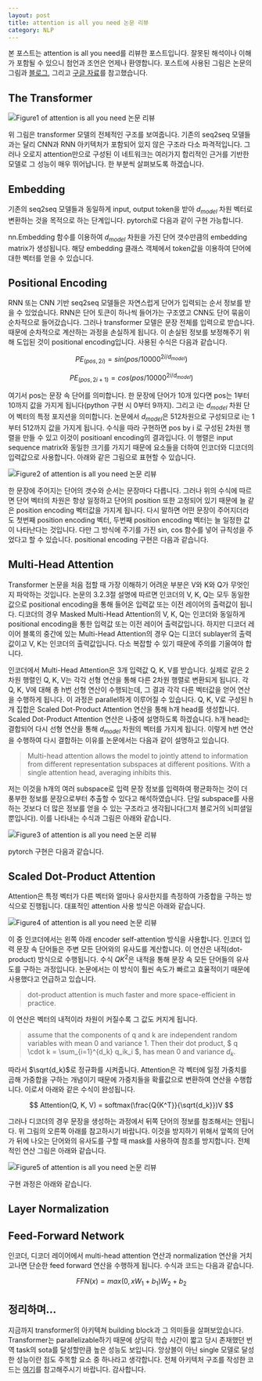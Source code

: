 ```yaml
---
layout: post
title: attention is all you need 논문 리뷰
category: NLP
---
```


본 포스트는 attention is all you need를 리뷰한 포스트입니다.
잘못된 해석이나 이해가 포함될 수 있으니 첨언과 조언은 언제나 환영합니다.
포스트에 사용된 그림은 논문의 그림과 [블로그](https://towardsdatascience.com/how-to-code-the-transformer-in-pytorch-24db27c8f9ec), 그리고 [구글 자료](https://drive.google.com/file/d/0B8BcJC1Y8XqobGNBYVpteDdFOWc/view)를 참고했습니다.

## The Transformer

![](/public/img/attention_is_all_you_need_figure1.JPG "Figure1 of attention is all you need 논문 리뷰")

위 그림은 transformer 모델의 전체적인 구조를 보여줍니다.
기존의 seq2seq 모델들과는 달리 CNN과 RNN 아키텍처가 포함되어 있지 않은 구조라 다소 파격적입니다.
그러나 오로지 attention만으로 구성된 이 네트워크는 여러가지 합리적인 근거를 기반한 모델로 그 성능이 매우 뛰어납니다.
한 부분씩 살펴보도록 하겠습니다.

## Embedding

기존의 seq2seq 모델들과 동일하게 input, output token을 받아 $d_{model}$ 차원 벡터로 변환하는 것을 목적으로 하는 단계입니다.
pytorch로 다음과 같이 구현 가능합니다.

<script src="https://gist.github.com/kh-mo/72919f0ecb434a0fe27551f880394f4e.js"></script>

nn.Embedding 함수를 이용하여 $d_{model}$ 차원을 가진 단어 갯수만큼의 embedding matrix가 생성됩니다.
해당 embedding 클래스 객체에서 token값을 이용하여 단어에 대한 벡터를 얻을 수 있습니다.

## Positional Encoding

RNN 또는 CNN 기반 seq2seq 모델들은 자연스럽게 단어가 입력되는 순서 정보를 받을 수 있었습니다.
RNN은 단어 토큰이 하나씩 들어가는 구조였고 CNN도 단어 묶음이 순차적으로 들어갔습니다.
그러나 transformer 모델은 문장 전체를 입력으로 받습니다.
때문에 순차적으로 계산하는 과정을 손실하게 됩니다.
이 손실된 정보를 보정해주기 위해 도입된 것이 positional encoding입니다.
사용된 수식은 다음과 같습니다.

$$ PE_{(pos, 2i)} = sin(pos/10000^{2i/d_{model}}) $$

$$ PE_{(pos, 2i+1)} = cos(pos/10000^{2i/d_{model}}) $$

여기서 pos는 문장 속 단어를 의미합니다.
한 문장에 단어가 10개 있다면 pos는 1부터 10까지 값을 가지게 됩니다(python 구현 시 0부터 9까지).
그리고 i는 $d_{model}$ 차원 단어 벡터의 특정 포지션을 의미합니다.
논문에서 $d_{model}$은 512차원으로 구성되므로 i는 1부터 512까지 값을 가지게 됩니다.
수식을 따라 구현하면 pos by i 로 구성된 2차원 행렬을 만들 수 있고 이것이 positioanl encoding의 결과입니다.
이 행렬은 input sequence matrix와 동일한 크기를 가지기 때문에 요소들을 더하여 인코더와 디코더의 입력값으로 사용합니다.
아래와 같은 그림으로 표현할 수 있습니다.

![](/public/img/attention_is_all_you_need_figure2.JPG "Figure2 of attention is all you need 논문 리뷰")

한 문장에 주어지는 단어의 갯수와 순서는 문장마다 다릅니다.
그러나 위의 수식에 따르면 단어 벡터의 차원은 항상 일정하고 단어의 position 또한 고정되어 있기 때문에 늘 같은 position encoding 벡터값을 가지게 됩니다.
다시 말하면 어떤 문장이 주어지더라도 첫번째 position encoding 벡터, 두번째 position encoding 벡터는 늘 일정한 값이 나타난다는 것입니다.
다만 그 방식에 주기를 가진 sin, cos 함수를 넣어 규칙성을 주었다고 할 수 있습니다.
positional encoding 구현은 다음과 같습니다.

<script src="https://gist.github.com/kh-mo/6a774bba6ae97a507b80810351602584.js"></script>

## Multi-Head Attention

Transformer 논문을 처음 접할 때 가장 이해하기 어려운 부분은 V와 K와 Q가 무엇인지 파악하는 것입니다.
논문의 3.2.3절 설명에 따르면 인코더의 V, K, Q는 모두 동일한 값으로 positional encoding을 통해 들어온 입력값 또는 이전 레이어의 출력값이 됩니다.
디코더의 경우 Masked Multi-Head Attention의 V, K, Q는 인코더와 동일하게 positional encoding을 통한 입력값 또는 이전 레이어 출력값입니다.
하지만 디코더 레이어 블록의 중간에 있는 Multi-Head Attention의 경우 Q는 디코더 sublayer의 출력값이고 V, K는 인코더의 출력값입니다.
다소 복잡할 수 있기 때문에 주의를 기울여야 합니다.

인코더에서 Multi-Head Attention은 3개 입력값 Q, K, V를 받습니다.
실제로 같은 2차원 행렬인 Q, K, V는 각각 선형 연산을 통해 다른 2차원 행렬로 변환되게 됩니다.
각 Q, K, V에 대해 총 h번 선형 연산이 수행되는데, 그 결과 각각 다른 벡터값을 얻어 연산을 수행하게 됩니다.
이 과정은 parallel하게 이루어질 수 있습니다.
Q, K, V로 구성된 h개 집합은 Scaled Dot-Product Attention 연산을 통해 h개 head를 생성합니다.
Scaled Dot-Product Attention 연산은 나중에 설명하도록 하겠습니다.
h개 head는 결합되어 다시 선형 연산을 통해 $d_{model}$ 차원의 벡터를 가지게 됩니다.
이렇게 h번 연산을 수행하여 다시 결합하는 이유를 논문에서는 다음과 같이 설명하고 있습니다.

> Multi-head attention allows the model to jointly attend to information from different representation subspaces at different positions. With a single attention head, averaging inhibits this.

저는 이것을 h개의 여러 subspace로 입력 문장 정보를 입력하여 평균화하는 것이 더 풍부한 정보를 문장으로부터 추출할 수 있다고 해석하였습니다.
단일 subspace를 사용하는 것보다 더 많은 정보를 얻을 수 있는 구조라고 생각됩니다(그저 블로거의 뇌피셜일 뿐입니다).
이를 나타내는 수식과 그림은 아래와 같습니다.

![](/public/img/attention_is_all_you_need_figure3.JPG "Figure3 of attention is all you need 논문 리뷰")

pytorch 구현은 다음과 같습니다.

<script src="https://gist.github.com/kh-mo/e0a0116b01f3091c7b5146fd7abc3a66.js"></script>

## Scaled Dot-Product Attention

Attention은 특정 벡터가 다른 벡터와 얼마나 유사한지를 측정하여 가중합을 구하는 방식으로 진행됩니다.
대표적인 attention 사용 방식은 아래와 같습니다.

![](/public/img/attention_is_all_you_need_figure4.JPG "Figure4 of attention is all you need 논문 리뷰")

이 중 인코더에서는 왼쪽 아래 encoder self-attention 방식을 사용합니다.
인코더 입력 문장 속 단어들은 주변 모든 단어와의 유사도를 계산합니다.
이 연산은 내적(dot-product) 방식으로 수행됩니다.
수식 $Q{K^2}$은 내적을 통해 문장 속 모든 단어들의 유사도를 구하는 과정입니다.
논문에서는 이 방식이 훨씬 속도가 빠르고 효율적이기 때문에 사용했다고 언급하고 있습니다.

> dot-product attention is much faster and more space-efficient in practice.

이 연산은 벡터의 내적이라 차원이 커질수록 그 값도 커지게 됩니다.

> assume that the components of q and k are independent random variables with mean 0 and variance 1. Then their dot product, $ q \cdot k = \sum_{i=1}^{d_k} q_ik_i $, has mean 0 and variance $d_k$.

따라서 $\sqrt{d_k}$로 정규화를 시켜줍니다.
Attention은 각 벡터에 일정 가중치를 곱해 가중합을 구하는 개념이기 때문에 가중치들을 확률값으로 변환하여 연산을 수행합니다.
이로서 아래와 같은 수식이 완성됩니다.

$$ Attention(Q, K, V) = softmax(\frac{Q{K^T}}{\sqrt{d_k}})V $$

그러나 디코더의 경우 문장을 생성하는 과정에서 뒤쪽 단어의 정보를 참조해서는 안됩니다.
위 그림의 오른쪽 아래를 참고하시기 바랍니다.
이것을 방지하기 위해서 앞쪽의 단어가 뒤에 나오는 단어와의 유사도를 구할 때 mask를 사용하여 참조를 방지합니다.
전체적인 연산 그림은 아래와 같습니다.

![](/public/img/attention_is_all_you_need_figure5.JPG "Figure5 of attention is all you need 논문 리뷰")

구현 과정은 아래와 같습니다.

<script src="https://gist.github.com/kh-mo/0776a177a5423eb039080e083e22f433.js"></script>

## Layer Normalization

## Feed-Forward Network

인코더, 디코더 레이어에서 multi-head attention 연산과 normalization 연산을 거치고나면 단순한 feed forward 연산을 수행하게 됩니다.
수식과 코드는 다음과 같습니다.

$$ FFN(x) = max(0, xW_1 + b_1)W_2+b_2 $$

<script src="https://gist.github.com/kh-mo/24f1fbbbc9f4e3950d4be03d3fa367d3.js"></script>

## 정리하며...

지금까지 transformer의 아키텍쳐 building block과 그 의미들을 살펴보았습니다.
Transformer는 parallelizable하기 때문에 상당히 학습 시간이 짧고 당시 존재했던 번역 task의 sota를 달성할만큼 높은 성능도 보입니다.
앙상블이 아닌 single 모델로 달성한 성능이란 점도 주목할 요소 중 하나라고 생각합니다.
전체 아키텍처 구조를 작성한 코드는 [여기](https://github.com/kh-mo/Transformer)를 참고해주시기 바랍니다.
감사합니다.
